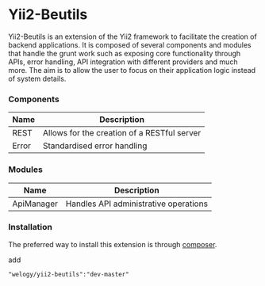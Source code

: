 # Yii2-Beutils

Yii2-Beutils is an extension of the Yii2 framework to facilitate the creation
of backend applications. It is composed of several components and modules that handle the grunt work such as exposing core functionality through APIs, error handling, API integration with different providers and much more. The aim is to allow the user to focus on their application logic instead of system details. 

### Components


| Name | Description |
|-----------|-------------|
|REST       | Allows for the creation of a RESTful server|
|Error      | Standardised error handling |

### Modules

| Name | Description |
|------|-------------|
|ApiManager| Handles API administrative operations|


### Installation

The preferred way to install this extension is through [composer](http://getcomposer.org/download/).

add

```
"welogy/yii2-beutils":"dev-master"
```
